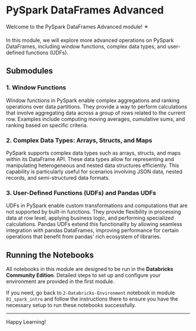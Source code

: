# PySpark DataFrames Advanced

Welcome to the PySpark DataFrames Advanced module! ✴️

In this module, we will explore more advanced operations on PySpark DataFrames, including window functions, complex data types, and user-defined functions (UDFs).


## Submodules

### 1. Window Functions

Window functions in PySpark enable complex aggregations and ranking operations over data partitions. They provide a way to perform calculations that involve aggregating data across a group of rows related to the current row. Examples include computing moving averages, cumulative sums, and ranking based on specific criteria.

### 2. Complex Data Types: Arrays, Structs, and Maps

PySpark supports complex data types such as arrays, structs, and maps within its DataFrame API. These data types allow for representing and manipulating heterogeneous and nested data structures efficiently. This capability is particularly useful for scenarios involving JSON data, nested records, and semi-structured data formats.

### 3. User-Defined Functions (UDFs) and Pandas UDFs

UDFs in PySpark enable custom transformations and computations that are not supported by built-in functions. They provide flexibility in processing data at row level, applying business logic, and performing specialized calculations. Pandas UDFs extend this functionality by allowing seamless integration with pandas DataFrames, improving performance for certain operations that benefit from pandas' rich ecosystem of libraries.

## Running the Notebooks

All notebooks in this module are designed to be run in the **Databricks Community Edition**. Detailed steps to set up and configure your environment are provided in the first module.

If you need, go back to `2-Databricks-Environment` notebook in module `01_spark_intro` and follow the instructions there to ensure you have the necessary setup to run these notebooks successfully.

---

Happy Learning!